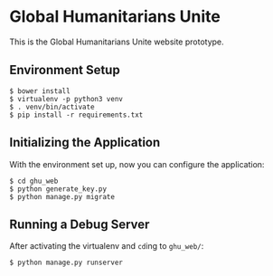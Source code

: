 Global Humanitarians Unite
==========================

This is the Global Humanitarians Unite website prototype.

Environment Setup
-----------------

    $ bower install
    $ virtualenv -p python3 venv
    $ . venv/bin/activate
    $ pip install -r requirements.txt

Initializing the Application
----------------------------

With the environment set up, now you can configure the application:

    $ cd ghu_web
    $ python generate_key.py
    $ python manage.py migrate

Running a Debug Server
----------------------

After activating the virtualenv and `cd`ing to `ghu_web/`:

    $ python manage.py runserver
